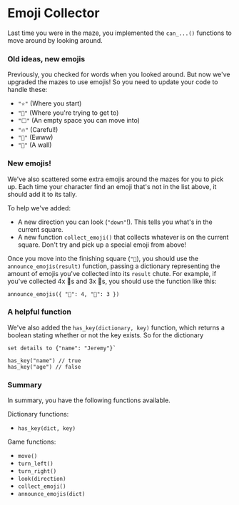 # Emoji Collector

Last time you were in the maze, you implemented the `can_...()` functions to move around by looking around.

### Old ideas, new emojis

Previously, you checked for words when you looked around. But now we've upgraded the mazes to use emojis! So you need to update your code to handle these:

- `"⭐"` (Where you start)
- `"🏁"` (Where you're trying to get to)
- `"⬜"` (An empty space you can move into)
- `"🔥"` (Careful!)
- `"💩"` (Ewww)
- `"🧱"` (A wall)

### New emojis!

We've also scattered some extra emojis around the mazes for you to pick up. Each time your character find an emoji that's not in the list above, it should add it to its tally.

To help we've added:

- A new direction you can look (`"down"`!). This tells you what's in the current square.
- A new function `collect_emoji()` that collects whatever is on the current square. Don't try and pick up a special emoji from above!

Once you move into the finishing square (`"🏁`), you should use the `announce_emojis(result)` function, passing a dictionary representing the amount of emojis you've collected into its `result` chute. For example, if you've collected 4x 🐽s and 3x 🧠s, you should use the function like this:

```
announce_emojis({ "🐽": 4, "🧠": 3 })
```

### A helpful function

We've also added the `has_key(dictionary, key)` function, which returns a boolean stating whether or not the key exists.
So for the dictionary

```
set details to {"name": "Jeremy"}`

has_key("name") // true
has_key("age") // false
```

### Summary

In summary, you have the following functions available.

Dictionary functions:

- `has_key(dict, key)`

Game functions:

- `move()`
- `turn_left()`
- `turn_right()`
- `look(direction)`
- `collect_emoji()`
- `announce_emojis(dict)`
